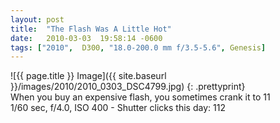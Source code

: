 ```yaml
---
layout: post
title:  "The Flash Was A Little Hot"
date:   2010-03-03  19:58:14 -0600
tags: ["2010",  D300, "18.0-200.0 mm f/3.5-5.6", Genesis]
---
```

![{{ page.title }} Image]({{ site.baseurl }}/images/2010/2010_0303_DSC4799.jpg)
{: .prettyprint}  
When you buy an expensive flash, you sometimes crank it to 11  
1/60 sec, f/4.0, ISO 400 - Shutter clicks this day: 112